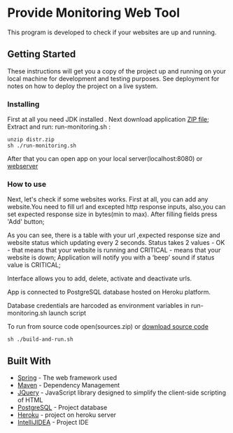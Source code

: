 # Provide Monitoring Web Tool

This program is developed to check if your websites are up and running.

## Getting Started

These instructions will get you a copy of the project up and running on your local machine for development and testing purposes. See deployment for notes on how to deploy the project on a live system.


### Installing

First at all you need JDK installed . Next download application [ZIP file]();
Extract and run: run-monitoring.sh :


```
unzip distr.zip
sh ./run-monitoring.sh
```
After that you can open app on your local server(localhost:8080) or [webserver](https://providemonitoringtool.herokuapp.com) 

### How to use
Next, let's check if some websites works. 
First at all, you can add any website.You need to fill url and excepted http response inputs, also,you can set expected response size in bytes(min to max).
After filling fields press 'Add' button; 

As you can see, there is a table with your url ,expected response size and website status which updating every 2 seconds.
Status takes 2 values - OK - that means that your website is running and CRITICAL - means that your website is down;
Application will notify you with a ‘beep’ sound if status value is CRITICAL;

Interface allows you to add, delete, activate and deactivate urls.

App is connected to PostgreSQL database hosted on Heroku platform. 

Database credentials are harcoded as environment variables in run-monitoring.sh launch script

To run from source code open(sources.zip) or [download source code](https://drive.google.com/open?id=1r2EURq4_dPk5nYLjoWlYi70LIHa9he0K)
```
sh ./build-and-run.sh

```

## Built With

* [Spring](https://spring.io) - The web framework used
* [Maven](https://maven.apache.org/) - Dependency Management
* [JQuery](https://jquery.com) - JavaScript library designed to simplify the client-side scripting of HTML
* [PostgreSQL](https://www.postgresql.org) - Project database
* [Heroku](https://providemonitoringtool.herokuapp.com) - project on heroku server
* [IntelliJIDEA](https://www.jetbrains.com/idea/) - Project IDE 